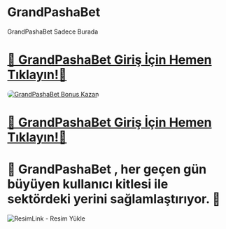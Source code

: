 # GrandPashaBet
GrandPashaBet Sadece Burada

# <a href="https://cutt.ly/GrandSosyal" title="GrandPashaBet Giriş Adresi">🔗 GrandPashaBet Giriş İçin Hemen Tıklayın!🔗</a>

<a href="https://cutt.ly/GrandSosyal" title="GrandPashaBet Bonus Fırsatları">
    <img src="https://i.ibb.co/5K7Ks6w/zzzz3.gif" alt="GrandPashaBet Bonus Kazan" style="max-width:100%; height:auto; border-radius:8px;">
</a>
<div class="description">

# <a href="https://cutt.ly/GrandSosyal" title="GrandPashaBet Giriş Adresi">🔗 GrandPashaBet Giriş İçin Hemen Tıklayın!🔗</a>
 
# 💢 GrandPashaBet , her geçen gün büyüyen kullanıcı kitlesi ile sektördeki yerini sağlamlaştırıyor.  💢

<img src="https://r.resimlink.com/TOJxu.jpg" title="ResimLink - Resim Yükle" alt="ResimLink - Resim Yükle"></a>
